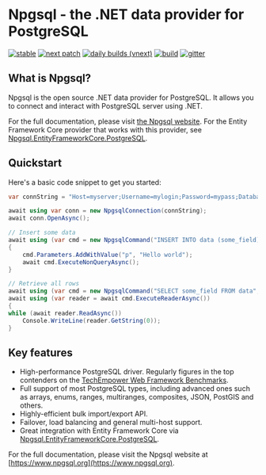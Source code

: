 # Npgsql - the .NET data provider for PostgreSQL

[![stable](https://img.shields.io/nuget/v/Npgsql.svg?label=stable)](https://www.nuget.org/packages/Npgsql/)
[![next patch](https://img.shields.io/myget/npgsql/v/npgsql.svg?label=next%20patch)](https://www.myget.org/feed/npgsql/package/nuget/Npgsql)
[![daily builds (vnext)](https://img.shields.io/myget/npgsql-vnext/v/npgsql.svg?label=vnext)](https://www.myget.org/feed/npgsql-vnext/package/nuget/Npgsql)
[![build](https://img.shields.io/github/workflow/status/npgsql/npgsql/Build)](https://github.com/npgsql/npgsql/actions)
[![gitter](https://img.shields.io/badge/gitter-join%20chat-brightgreen.svg)](https://gitter.im/npgsql/npgsql)

## What is Npgsql?

Npgsql is the open source .NET data provider for PostgreSQL. It allows you to connect and interact with PostgreSQL server using .NET.

For the full documentation, please visit [the Npgsql website](https://www.npgsql.org). For the Entity Framework Core provider that works with this provider, see [Npgsql.EntityFrameworkCore.PostgreSQL](https://github.com/npgsql/efcore.pg).

## Quickstart

Here's a basic code snippet to get you started:

```csharp
var connString = "Host=myserver;Username=mylogin;Password=mypass;Database=mydatabase";

await using var conn = new NpgsqlConnection(connString);
await conn.OpenAsync();

// Insert some data
await using (var cmd = new NpgsqlCommand("INSERT INTO data (some_field) VALUES (@p)", conn))
{
    cmd.Parameters.AddWithValue("p", "Hello world");
    await cmd.ExecuteNonQueryAsync();
}

// Retrieve all rows
await using (var cmd = new NpgsqlCommand("SELECT some_field FROM data", conn))
await using (var reader = await cmd.ExecuteReaderAsync())
{
while (await reader.ReadAsync())
    Console.WriteLine(reader.GetString(0));
}
```

## Key features

* High-performance PostgreSQL driver. Regularly figures in the top contenders on the [TechEmpower Web Framework Benchmarks](https://www.techempower.com/benchmarks/).
* Full support of most PostgreSQL types, including advanced ones such as arrays, enums, ranges, multiranges, composites, JSON, PostGIS and others.
* Highly-efficient bulk import/export API.
* Failover, load balancing and general multi-host support.
* Great integration with Entity Framework Core via [Npgsql.EntityFrameworkCore.PostgreSQL](https://www.nuget.org/packages/Npgsql.EntityFrameworkCore.PostgreSQL).

For the full documentation, please visit the Npgsql website at [https://www.npgsql.org](https://www.npgsql.org).
